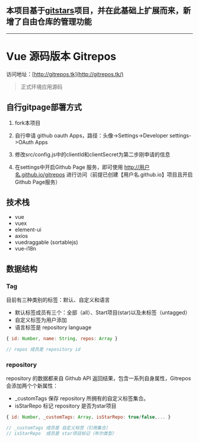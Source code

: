 ## 本项目基于[gitstars](https://github.com/Monine/gitstars)项目，并在此基础上扩展而来，新增了自由仓库的管理功能

---
# Vue 源码版本 Gitrepos

访问地址：[http://gitrepos.tk](http://gitrepos.tk/)

> 正式环境应用源码

## 自行gitpage部署方式

1. fork本项目

2. 自行申请 github oauth Apps，路径：头像->Settings->Developer settings->OAuth Apps

3. 修改src/config.js中的clientId和clientSecret为第二步刚申请的信息

4. 在settings中开启Github Page 服务，即可使用 http://用户名.github.io/gitrepos 进行访问（前提已创建【用户名.github.io】项目且开启Github Page服务）


## 技术栈

- vue
- vuex
- element-ui
- axios
- vuedraggable (sortablejs)
- vue-i18n

## 数据结构

### Tag

目前有三种类别的标签：默认、自定义和语言

- 默认标签成员有三个：全部（all）、Start项目(star)以及未标签（untagged）
- 自定义标签为用户添加
- 语言标签是 repository language

``` js
{ id: Number, name: String, repos: Array }

// repos 成员是 repository id
```

### repository

repository 的数据都来自 Github API 返回结果，包含一系列自身属性，Gitrepos 会添加两个个新属性：
- _customTags 保存 repository 所拥有的自定义标签集合。
- isStarRepo 标记 repository 是否为star项目
``` js
{ id: Number, _customTags: Array, isStarRepo: true/false,... }

// _customTags 成员是 自定义标签（引用集合）
// isStarRepo  成员是 star项目标记（布尔类型）
```

